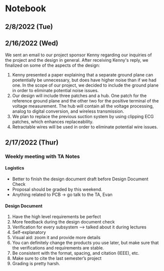 # Notebook
## 2/8/2022 (Tue)


## 2/16/2022 (Wed)
We sent an email to our project sponsor Kenny regarding our inquiries of the project and the design in general. 
After receiving Kenny's reply, we finalized on some of the aspects of the design:
1. Kenny presented a paper explaining that a separate ground plane can poetentially be unnecessary, but does have higher noise than if we had one. In the scope of our project, we decided to include the ground plane in order to eliminate potential noise issues. 
2. Our design will include three patches and a hub. One patch for the reference ground plane and the other two for the positive terminal of the voltage measurement. The hub will contain all the voltage processing, analog to digital conversion, and wireless transmission. 
3. We plan to replace the previous suction system by using clipping ECG patches, which enhances replaceability.
4. Retractable wires will be used in order to eliminate potential wire issues. 


## 2/17/2022 (Thur)
### Weekly meeting with TA Notes
#### Logistics
- Better to finish the design document draft before Design Document Check
- Proposal should be graded by this weekend.
- Anything related to PCB -> go talk to the TA, Evan


#### Design Document
1. Have the high level requirements be perfect
2. More feedback during the design document check
3. Verification for every subsystem —> talked about it during lectures
4. Self-explanatory
5. Visual aid: zoom it and provide more details
6. You can definitely change the products you use later, but make sure that the verifications and requirements are stable.
7. Be consistent with the format, spacing, and citation (IEEE), etc.
8. Make sure to cite the last semester’s project
9. Grading is pretty harsh.




